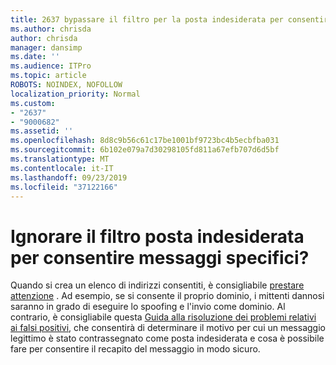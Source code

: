 ```yaml
---
title: 2637 bypassare il filtro per la posta indesiderata per consentire messaggi specifici?
ms.author: chrisda
author: chrisda
manager: dansimp
ms.date: ''
ms.audience: ITPro
ms.topic: article
ROBOTS: NOINDEX, NOFOLLOW
localization_priority: Normal
ms.custom:
- "2637"
- "9000682"
ms.assetid: ''
ms.openlocfilehash: 8d8c9b56c61c17be1001bf9723bc4b5ecbfba031
ms.sourcegitcommit: 6b102e079a7d30298105fd811a67efb707d6d5bf
ms.translationtype: MT
ms.contentlocale: it-IT
ms.lasthandoff: 09/23/2019
ms.locfileid: "37122166"
---
```

# <a name="bypass-spam-filtering-to-allow-specific-messages"></a>Ignorare il filtro posta indesiderata per consentire messaggi specifici?

Quando si crea un elenco di indirizzi consentiti, è consigliabile [prestare attenzione](https://docs.microsoft.com/exchange/troubleshoot/antispam/cautions-against-bypassing-spam-filters) . Ad esempio, se si consente il proprio dominio, i mittenti dannosi saranno in grado di eseguire lo spoofing e l'invio come dominio.  Al contrario, è consigliabile questa [Guida alla risoluzione dei problemi relativi ai falsi positivi](https://docs.microsoft.com/office365/securitycompliance/prevent-email-from-being-marked-as-spam), che consentirà di determinare il motivo per cui un messaggio legittimo è stato contrassegnato come posta indesiderata e cosa è possibile fare per consentire il recapito del messaggio in modo sicuro.

